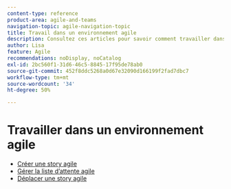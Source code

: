 ```yaml
---
content-type: reference
product-area: agile-and-teams
navigation-topic: agile-navigation-topic
title: Travail dans un environnement agile
description: Consultez ces articles pour savoir comment travailler dans un environnement agile.
author: Lisa
feature: Agile
recommendations: noDisplay, noCatalog
exl-id: 2bc560f1-31d6-46c5-8845-17f95de78ab0
source-git-commit: 452f8ddc5268a0d67e32090d166199f2fad7dbc7
workflow-type: tm+mt
source-wordcount: '34'
ht-degree: 50%

---
```


# Travailler dans un environnement agile

* [Créer une story agile](../../agile/work-in-an-agile-environment/create-an-agile-story.md)
* [Gérer la liste d’attente agile](../../agile/work-in-an-agile-environment/manage-the-agile-backlog.md)
* [Déplacer une story agile](../../agile/work-in-an-agile-environment/move-an-agile-story.md)
